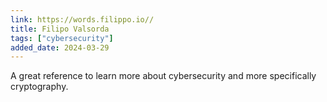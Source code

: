```yaml
---
link: https://words.filippo.io//
title: Filipo Valsorda
tags: ["cybersecurity"]
added_date: 2024-03-29
---
```


A great reference to learn more about cybersecurity and more specifically 
cryptography. 
